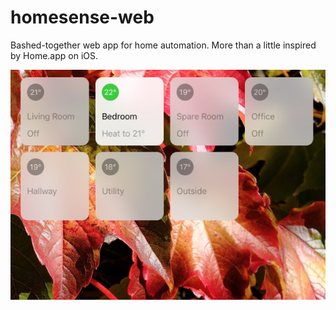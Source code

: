 # homesense-web
Bashed-together web app for home automation. More than a little inspired by Home.app on iOS.

![screenshot](docs/img/screenshot.jpg)
